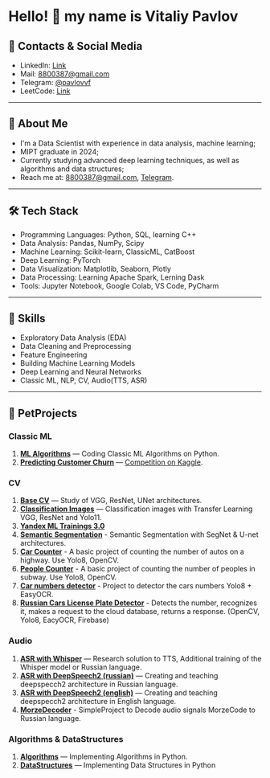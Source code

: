 # Hello! 👋 my name is Vitaliy Pavlov

## 💬 Contacts & Social Media
- LinkedIn: [Link](https://www.linkedin.com/in/talium/)
- Mail: 8800387@gmail.com
- Telegram: [@pavlovvf](https://t.me/pavlovvf)
- LeetCode: [Link](https://leetcode.com/u/TaliyIvanov/)

---

## 🚀 About Me
- I'm a Data Scientist with experience in data analysis, machine learning;
- MIPT graduate in 2024;
- Currently studying advanced deep learning techniques, as well as algorithms and data structures;
- Reach me at: 8800387@gmail.com, [Telegram](https://t.me/pavlovvf).

---

## 🛠️ Tech Stack
- Programming Languages: Python, SQL, learning C++
- Data Analysis: Pandas, NumPy, Scipy
- Machine Learning: Scikit-learn, ClassicML, CatBoost
- Deep Learning: PyTorch
- Data Visualization: Matplotlib, Seaborn, Plotly
- Data Processing: Learning Apache Spark, Lerning Dask
- Tools: Jupyter Notebook, Google Colab, VS Code, PyCharm

---

## 📝 Skills
- Exploratory Data Analysis (EDA)
- Data Cleaning and Preprocessing
- Feature Engineering
- Building Machine Learning Models
- Deep Learning and Neural Networks
- Classic ML, NLP, CV, Audio(TTS, ASR)

---

## 💼 PetProjects
### Classic ML
1. **[ML Algorithms](https://github.com/TaliyIvanov/AlgorithmsML)** — Coding Classic ML Algorithms on Python.
2. **[Predicting Customer Churn](https://github.com/TaliyIvanov/PetProjects/tree/main/ClassicML/01.A-Money)** — [
Competition on Kaggle](https://www.kaggle.com/competitions/adengi-internship).

### CV
1. **[Base CV](https://github.com/TaliyIvanov/CNN-with-PyTorch-VGG-ResNet-UNet-)** — Study of VGG, ResNet, UNet architectures.
2. **[Classification Images](https://github.com/TaliyIvanov/PetProjects/tree/main/CV/01.Classification_Images)** — Classification images with Transfer Learning VGG, ResNet and Yolo11.
3. **[Yandex ML Trainings 3.0](https://github.com/TaliyIvanov/PetProjects/tree/main/CV/02.ML%20trainings%203.0%20Yandex%20)**
4. **[Semantic Segmentation](https://github.com/TaliyIvanov/PetProjects/tree/main/CV/03.Semantic%20Segmentation)** - Semantic Segmentation with SegNet & U-net architectures.
5. **[Car Counter](https://github.com/TaliyIvanov/PetProjects/tree/main/CV/05.ObjectDetection/03.CarCounter)** - A basic project of counting the number of autos on a highway. Use Yolo8, OpenCV.
6. **[People Counter](https://github.com/TaliyIvanov/PetProjects/tree/main/CV/05.ObjectDetection/04.PeopleCounter)** - A basic project of counting the number of peoples in subway. Use Yolo8, OpenCV.
7. **[Car numbers detector](https://github.com/TaliyIvanov/PetProjects/tree/main/CV/06.CarNumbersWithYolo)** - Project to detector the cars numbers Yolo8 + EasyOCR.
8. **[Russian Cars License Plate Detector](https://github.com/TaliyIvanov/PetProjects/tree/main/CV/07.CarNumberPlates)** - Detects the number, recognizes it, makes a request to the cloud database, returns a response. (OpenCV, Yolo8, EacyOCR, Firebase)

### Audio
1. **[ASR with Whisper](https://colab.research.google.com/drive/1Cq1whnNRWOI4RqNJjA2uWk5K7a_oWJnm?usp=sharing)** — Research solution to TTS, Additional training of the Whisper model or Russian language.
2. **[ASR with DeepSpeech2 (russian)](https://github.com/TaliyIvanov/PetProjects/tree/main/Audio/03.%20ASR)** — Creating and teaching deepspecch2 architecture in Russian language.
3. **[ASR with DeepSpeech2 (english)](https://github.com/TaliyIvanov/PetProjects/tree/main/Audio/04.ASR_DeepSpeech2_English)** — Creating and teaching deepspecch2 architecture in English language.
4. **[MorzeDecoder](https://github.com/TaliyIvanov/PetProjects/tree/main/Audio/05.MorzeDecoder)** - SimpleProject to Decode audio signals MorzeCode to Russian language.

### Algorithms & DataStructures
1. **[Algorithms](https://github.com/TaliyIvanov/Algorithms)** — Implementing Algorithms in Python.
2. **[DataStructures](https://github.com/TaliyIvanov/DataStructures)** — Implementing Data Structures in Python
